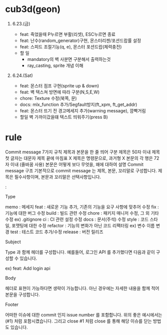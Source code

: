 # cub3d(geon)
1. 6.23.(금)
    + feat: 죽었을때 P누르면 부활(리셋), ESC누르면 종료
    + feat: 난수(random_generator)구현, 몬스터리젠/포션드랍률 설정
    + feat: 스피드 조절기능(q, e), 몬스터 포션드랍(체력충전)
    + 할 일
        - mandatory의 벽 사분면 구분해서 출력하는것
        - ray_casting, sprite 개념 이해 

2. 6.24.(Sat)
    + feat: 몬스터 점프 구현(sprite up & down)
    + feat: 벽 텍스쳐 방면에 따라 구분(N,S,E,W)
    + chore: Texture 수정(북쪽, 문)
    + docs: mlx_function 추가/Segfault방지(ft_xpm, ft_get_addr)
    + feat: 몬스터 뜨기 전 경고메세지 추가(warning message), 깜빡거림
	+ 할일 벽 가까이갔을떄 텍스트 띄워주기(press B)


# rule
Commit message 7가지 규칙
제목과 본문을 한 줄 띄어 구분
제목은 50자 이내
제목 첫 글자는 대문자
제목 끝에 마침표 X
제목은 명령문으로, 과거형 X
본문의 각 행은 72자 이내 (줄바꿈 사용)
본문은 어떻게 보다 무엇을, 왜에 대하여 설명
Commit message 구조
기본적으로 commit message 는 제목, 본문, 꼬리말로 구성합니다.
제목은 필수사항이며, 본문과 꼬리말은 선택사항입니다.

<type>: <subject>

<body>

<footer>

Type

memo : 메세지
feat : 새로운 기능 추가, 기존의 기능을 요구 사항에 맞추어 수정
fix : 기능에 대한 버그 수정
build : 빌드 관련 수정
chore : 패키지 매니저 수정, 그 외 기타 수정 ex) .gitignore
ci : CI 관련 설정 수정
docs : 문서(주석) 수정
style : 코드 스타일, 포맷팅에 대한 수정
refactor : 기능의 변화가 아닌 코드 리팩터링 ex) 변수 이름 변경
test : 테스트 코드 추가/수정
release : 버전 릴리즈


Subject

Type 과 함께 헤더를 구성합니다. 예를들어, 로그인 API 를 추가했다면 다음과 같이 구성할 수 있습니다.

ex) feat: Add login api

Body

헤더로 표현이 가능하다면 생략이 가능합니다. 아닌 경우에는 자세한 내용을 함께 적어 본문을 구성합니다.

Footer

어떠한 이슈에 대한 commit 인지 issue number 를 포함합니다. 위의 좋은 예시에서는 (#1) 처럼 포함시켰습니다. 그리고 close #1 처럼 close 를 통해 해당 이슈를 닫는 방법도 있습니다.

